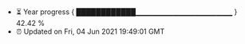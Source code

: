 - ⏳ Year progress { ████████████▁▁▁▁▁▁▁▁▁▁▁▁▁▁▁▁▁▁ } 42.42 %
- ⏰ Updated on Fri, 04 Jun 2021 19:49:01 GMT

